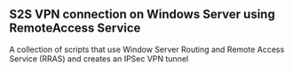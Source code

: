 ## S2S VPN connection on Windows Server using RemoteAccess Service

A collection of scripts that use Window Server Routing and Remote Access Service (RRAS) and creates an IPSec VPN tunnel
